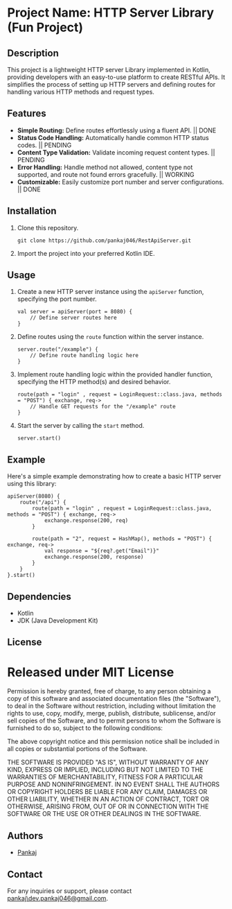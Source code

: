 Project Name: HTTP Server Library (Fun Project)
===================================

Description
-----------

This project is a lightweight HTTP server Library implemented in Kotlin, providing developers with an easy-to-use platform to create RESTful APIs. It simplifies the process of setting up HTTP servers and defining routes for handling various HTTP methods and request types.

Features
--------

*   **Simple Routing:** Define routes effortlessly using a fluent API. || DONE
*   **Status Code Handling:** Automatically handle common HTTP status codes.  || PENDING
*   **Content Type Validation:** Validate incoming request content types. || PENDING
*   **Error Handling:** Handle method not allowed, content type not supported, and route not found errors gracefully.  || WORKING
*   **Customizable:** Easily customize port number and server configurations.  || DONE

Installation
------------

1.  Clone this repository.
    
        git clone https://github.com/pankaj046/RestApiServer.git
    
2.  Import the project into your preferred Kotlin IDE.

Usage
-----

1.  Create a new HTTP server instance using the `apiServer` function, specifying the port number.
    
        val server = apiServer(port = 8080) {
            // Define server routes here
        }
    
2.  Define routes using the `route` function within the server instance.
    
        server.route("/example") {
            // Define route handling logic here
        }
    
3.  Implement route handling logic within the provided handler function, specifying the HTTP method(s) and desired behavior.
    
        route(path = "login" , request = LoginRequest::class.java, methods = "POST") { exchange, req->
            // Handle GET requests for the "/example" route
        }
    
4.  Start the server by calling the `start` method.
    
        server.start()
    

Example
-------

Here's a simple example demonstrating how to create a basic HTTP server using this library:

    apiServer(8080) {
        route("/api") {
            route(path = "login" , request = LoginRequest::class.java, methods = "POST") { exchange, req->
                exchange.response(200, req)
            }

            route(path = "2", request = HashMap(), methods = "POST") { exchange, req->
                val response = "${req?.get("Email")}"
                exchange.response(200, response)
            }
        }
    }.start()

Dependencies
------------

*   Kotlin
*   JDK (Java Development Kit)

License
-------

# Released under MIT License

Permission is hereby granted, free of charge, to any person obtaining a copy 
of this software and associated documentation files (the "Software"), to deal 
in the Software without restriction, including without limitation the rights 
to use, copy, modify, merge, publish, distribute, sublicense, and/or sell copies
of the Software, and to permit persons to whom the Software is furnished to do so,
subject to the following conditions:

The above copyright notice and this permission notice shall be included in all 
copies or substantial portions of the Software.

THE SOFTWARE IS PROVIDED "AS IS", WITHOUT WARRANTY OF ANY KIND, EXPRESS OR IMPLIED, 
INCLUDING BUT NOT LIMITED TO THE WARRANTIES OF MERCHANTABILITY, FITNESS FOR A PARTICULAR 
PURPOSE AND NONINFRINGEMENT. IN NO EVENT SHALL THE AUTHORS OR COPYRIGHT HOLDERS BE LIABLE 
FOR ANY CLAIM, DAMAGES OR OTHER LIABILITY, WHETHER IN AN ACTION OF CONTRACT, TORT OR OTHERWISE,
ARISING FROM, OUT OF OR IN CONNECTION WITH THE SOFTWARE OR THE USE OR OTHER DEALINGS IN THE SOFTWARE.

Authors
-------

*   [Pankaj]([https://github.com/pankaj046](https://github.com/pankaj046))

Contact
-------

For any inquiries or support, please contact [pankaj\dev.pankaj046@gmail.com](mailto:dev.pankaj046@gmail.com).
